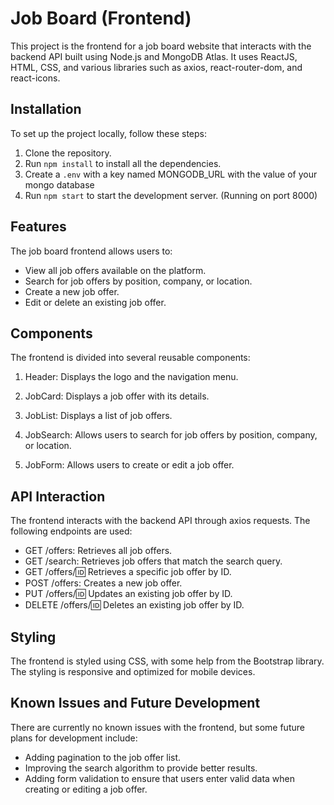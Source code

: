 # Job Board (Frontend)

This project is the frontend for a job board website that interacts with the backend API built using Node.js and MongoDB Atlas. It uses ReactJS, HTML, CSS, and various libraries such as axios, react-router-dom, and react-icons.

## Installation

To set up the project locally, follow these steps:

1. Clone the repository.
2. Run `npm install` to install all the dependencies.
3. Create a `.env` with a key named MONGODB_URL with the value of your mongo database
4. Run `npm start` to start the development server. (Running on port 8000)

## Features

The job board frontend allows users to:

- View all job offers available on the platform.
- Search for job offers by position, company, or location.
- Create a new job offer.
- Edit or delete an existing job offer.

## Components

The frontend is divided into several reusable components:

1. Header: Displays the logo and the navigation menu.

2. JobCard: Displays a job offer with its details.

3. JobList: Displays a list of job offers.

4. JobSearch: Allows users to search for job offers by position, company, or location.

5. JobForm: Allows users to create or edit a job offer.

## API Interaction

The frontend interacts with the backend API through axios requests. The following endpoints are used:

- GET /offers: Retrieves all job offers.
- GET /search: Retrieves job offers that match the search query.
- GET /offers/:id: Retrieves a specific job offer by ID.
- POST /offers: Creates a new job offer.
- PUT /offers/:id: Updates an existing job offer by ID.
- DELETE /offers/:id: Deletes an existing job offer by ID.

## Styling

The frontend is styled using CSS, with some help from the Bootstrap library. The styling is responsive and optimized for mobile devices.

## Known Issues and Future Development

There are currently no known issues with the frontend, but some future plans for development include:

- Adding pagination to the job offer list.
- Improving the search algorithm to provide better results.
- Adding form validation to ensure that users enter valid data when creating or editing a job offer.
